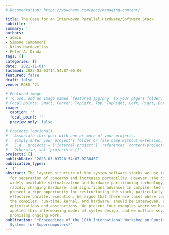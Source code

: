 ```yaml
---
# Documentation: https://wowchemy.com/docs/managing-content/

title: The Case for an Interwoven Parallel Hardware/Software Stack
subtitle: ''
summary: ''
authors:
- admin
- Simone Campanoni
- Nikos Hardavellas
- Peter A. Dinda
tags: []
categories: []
date: '2021-11-01'
lastmod: 2023-03-03T14:54:07-06:00
featured: false
draft: false
venue: ROSS '21

# Featured image
# To use, add an image named `featured.jpg/png` to your page's folder.
# Focal points: Smart, Center, TopLeft, Top, TopRight, Left, Right, BottomLeft, Bottom, BottomRight.
image:
  caption: ''
  focal_point: ''
  preview_only: false

# Projects (optional).
#   Associate this post with one or more of your projects.
#   Simply enter your project's folder or file name without extension.
#   E.g. `projects = ["internal-project"]` references `content/project/deep-learning/index.md`.
#   Otherwise, set `projects = []`.
projects: []
publishDate: '2023-03-03T20:54:07.028845Z'
publication_types:
- '1'
abstract: The layered structure of the system software stacks we use today allows
  for separation of concerns and increases portability. However, the confluence of
  widely available virtualization and hardware partitioning technology, new OS techniques,
  rapidly changing hardware, and significant advances in compiler technology together
  present a ripe opportunity for restructuring the stack, particularly to support
  effective parallel execution. We argue that there are cases where layers, particularly
  the compiler, run-time, kernel, and hardware, should be interwoven, enabling new
  optimizations and abstractions. We present four examples where we have successfully
  applied this interweaving model of system design, and we outline several lines of
  promising ongoing work.
publication: '*Proceedings of the 10th International Workshop on Runtime and Operating
  Systems for Supercomputers*'
---
```

